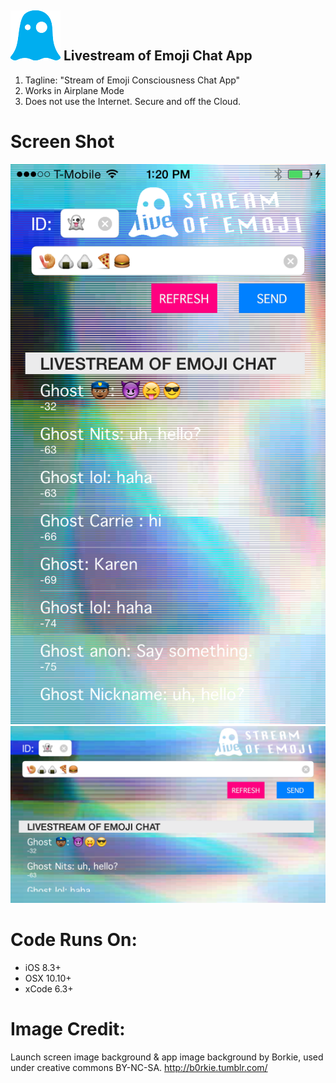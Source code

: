 ## ![ScreenShot](https://github.com/marceadecker/GhostChat-iOS/blob/master/IMAGES/appIcon/80.png) Livestream of Emoji Chat App
1. Tagline: "Stream of Emoji Consciousness Chat App" 
2. Works in Airplane Mode
3. Does not use the Internet. Secure and off the Cloud.  

# Screen Shot
![ScreenShot](https://github.com/marceadecker/GhostChat-iOS/blob/master/IMAGES/screenshotPORTRAIT.PNG)
![Screenshot](https://github.com/marceadecker/GhostChat-iOS/blob/master/IMAGES/screenshotLANDSCAPE.PNG)

# Code Runs On:
+ iOS 8.3+
+ OSX 10.10+
+ xCode 6.3+

# Image Credit:
Launch screen image background & app image background by Borkie, used under creative commons BY-NC-SA. http://b0rkie.tumblr.com/
